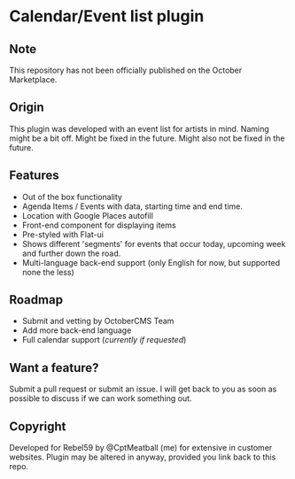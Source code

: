 # Calendar/Event list plugin

## Note
This repository has not been officially published on the October Marketplace. 

## Origin
This plugin was developed with an event list for artists in mind. Naming might be a bit off. Might be fixed in the future. Might also not be fixed in the future.

## Features
* Out of the box functionality
* Agenda Items / Events with data, starting time and end time.
* Location with Google Places autofill
* Front-end component for displaying items
* Pre-styled with Flat-ui
* Shows different 'segments' for events that occur today, upcoming week and further down the road.
* Multi-language back-end support (only English for now, but supported none the less)

## Roadmap
* Submit and vetting by OctoberCMS Team
* Add more back-end language
* Full calendar support (*currently if requested*)

## Want a feature?
Submit a pull request or submit an issue. I will get back to you as soon as possible to discuss if we can work something out.

## Copyright
Developed for Rebel59 by @CptMeatball (me) for extensive in customer websites. 
Plugin may be altered in anyway, provided you link back to this repo.
